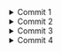 <details>
<summary>Commit 1</summary>

Fungsi `handle_connection` bertugas memproses koneksi TCP dari klien ke server HTTP sederhana. Fungsi ini menerima `TcpStream` yang merepresentasikan koneksi aktif, lalu menggunakan `BufReader` untuk membaca data dari stream secara efisien. Kode di dalamnya membaca baris-baris teks dari permintaan HTTP yang dikirim klien (menggunakan `.lines()`), mengabaikan kesalahan dengan `.unwrap()` (sederhana, tidak ideal untuk produksi), dan mengumpulkan header HTTP hingga menemukan baris kosong (dihentikan oleh `.take_while(|line| !line.is_empty())`). Hasilnya disimpan dalam vektor `http_request` yang kemudian dicetak ke konsol untuk logging, meski belum mengirim respons balik ke klien. Fungsi ini hanya menangani pembacaan dan logging permintaan, belum menghasilkan respons HTTP yang valid.

</details>

<details>
<summary>Commit 2</summary>

![Commit 2 screen capture](commit2.png)

Perbedaan utama pada versi terbaru `handle_connection` ini adalah **penambahan logika untuk mengirim respons HTTP kembali ke klien**, sedangkan sebelumnya hanya membaca dan menampilkan permintaan. Pada kode baru ini, setelah membaca header request, fungsi ini:  
1. **Membaca file HTML** (`hello.html`) menggunakan `fs::read_to_string`,  
2. **Membentuk respons HTTP lengkap** dengan status `200 OK`, header `Content-Length`, dan konten HTML dari file,  
3. **Mengirim respons** ke klien melalui `stream.write_all()`.  

Sebelumnya, fungsi hanya berhenti di logging request tanpa respons, sedangkan versi ini membuat server menjadi **fungsional** (bisa menampilkan halaman web). Perubahan ini juga memperkenalkan potensi error handling yang kurang robust (masih pakai `unwrap()`) dan ketergantungan pada file eksternal `hello.html`.

</details>

<details>
<summary>Commit 3</summary>

![Commit 3 screen capture](commit3.png)


1. **Validasi Path:** Mengecek apakah request line mengandung path `/bad`
2. **Penentuan Response:** 
   - Jika path `/bad`, menggunakan status `404 NOT FOUND` dan file `bad.html`
   - Jika path lain, menggunakan status `200 OK` dan file `hello.html`
3. **Buat file `bad.html`** dengan konten:

Perubahan utama dari kode sebelumnya:
- Menambahkan logika validasi path request
- Mendukung multiple response status (200 OK dan 404 NOT FOUND)
- Memisahkan konten halaman ke file terpisah (`hello.html` dan `bad.html`)

</details>

<details>
<summary>Commit 4</summary>

Penambahan Route /sleep dengan Simulasi Delay

```
"GET /sleep HTTP/1.1" => { 
    thread::sleep(Duration::from_secs(10)); 
    ("HTTP/1.1 200 OK", "hello.html") 
}
```

Efeknya memperkenalkan endpoint /sleep yang membuat thread tidur selama 10 detik sebelum merespons. Ini mensimulasikan blocking behavior pada server, menguji kemampuan server menangani permintaan yang lama.

</details>